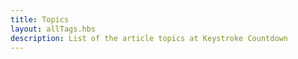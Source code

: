 ```yaml
---
title: Topics
layout: allTags.hbs
description: List of the article topics at Keystroke Countdown
---
```


